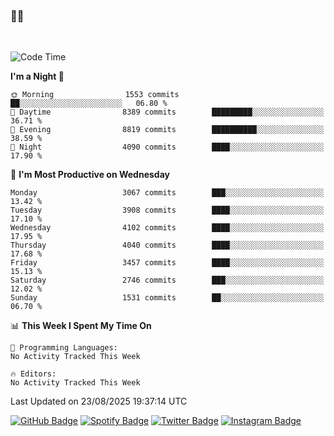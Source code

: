 ### 🤙🍺

<!-- <a href="https://github-readme-stats.vercel.app/api?username=hzak2xx&count_private=true&show_icons=true&theme=dracula">
  <img align="center" src="https://github-readme-stats.vercel.app/api?username=hzak2xx&count_private=true&show_icons=true&theme=dracula" />
</a>
</br> -->
</br>

<!--START_SECTION:waka-->
![Code Time](http://img.shields.io/badge/Code%20Time-4%2C209%20hrs%2040%20mins-blue)

**I'm a Night 🦉** 

```text
🌞 Morning                1553 commits        ██░░░░░░░░░░░░░░░░░░░░░░░   06.80 % 
🌆 Daytime                8389 commits        █████████░░░░░░░░░░░░░░░░   36.71 % 
🌃 Evening                8819 commits        ██████████░░░░░░░░░░░░░░░   38.59 % 
🌙 Night                  4090 commits        ████░░░░░░░░░░░░░░░░░░░░░   17.90 % 
```
📅 **I'm Most Productive on Wednesday** 

```text
Monday                   3067 commits        ███░░░░░░░░░░░░░░░░░░░░░░   13.42 % 
Tuesday                  3908 commits        ████░░░░░░░░░░░░░░░░░░░░░   17.10 % 
Wednesday                4102 commits        ████░░░░░░░░░░░░░░░░░░░░░   17.95 % 
Thursday                 4040 commits        ████░░░░░░░░░░░░░░░░░░░░░   17.68 % 
Friday                   3457 commits        ████░░░░░░░░░░░░░░░░░░░░░   15.13 % 
Saturday                 2746 commits        ███░░░░░░░░░░░░░░░░░░░░░░   12.02 % 
Sunday                   1531 commits        ██░░░░░░░░░░░░░░░░░░░░░░░   06.70 % 
```


📊 **This Week I Spent My Time On** 

```text
💬 Programming Languages: 
No Activity Tracked This Week

🔥 Editors: 
No Activity Tracked This Week
```


 Last Updated on 23/08/2025 19:37:14 UTC
<!--END_SECTION:waka-->

[![GitHub Badge](https://img.shields.io/badge/GitHub-100000?style=for-the-badge&logo=github&logoColor=white)](https://github.com/hzak2xx)
[![Spotify Badge](https://img.shields.io/badge/Spotify-1ED760?&style=for-the-badge&logo=spotify&logoColor=white)](https://open.spotify.com/user/uf90s6sbbh75a1mt44clkhkvf)
[![Twitter Badge](https://img.shields.io/badge/Twitter-1DA1F2?style=for-the-badge&logo=twitter&logoColor=white)](https://twitter.com/hzak2xx)
[![Instagram Badge](https://img.shields.io/badge/Instagram-E4405F?style=for-the-badge&logo=instagram&logoColor=white)](https://www.instagram.com/hzak2xx/)
